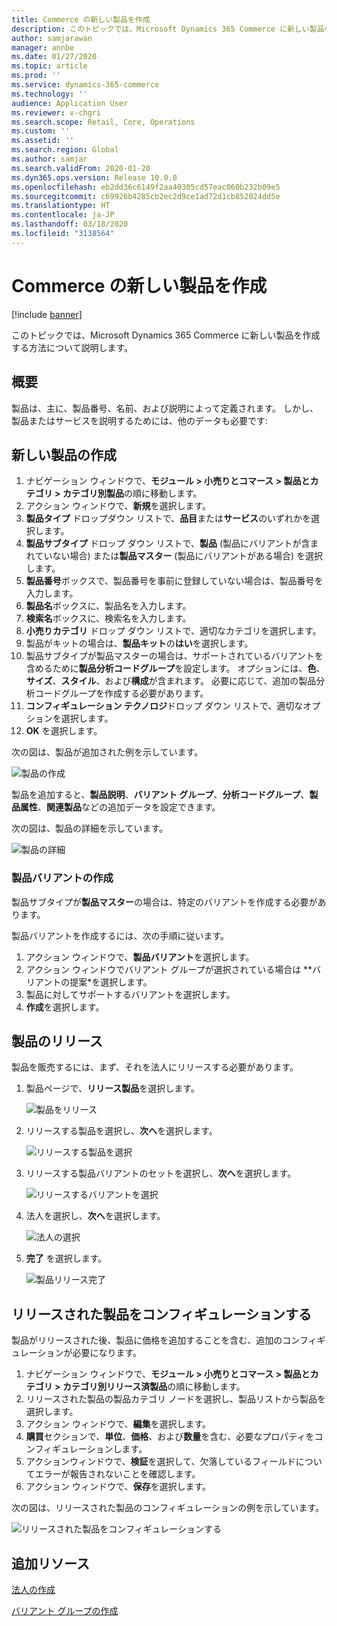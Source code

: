 ```yaml
---
title: Commerce の新しい製品を作成
description: このトピックでは、Microsoft Dynamics 365 Commerce に新しい製品を作成する方法について説明します。
author: samjarawan
manager: annbe
ms.date: 01/27/2020
ms.topic: article
ms.prod: ''
ms.service: dynamics-365-commerce
ms.technology: ''
audience: Application User
ms.reviewer: v-chgri
ms.search.scope: Retail, Core, Operations
ms.custom: ''
ms.assetid: ''
ms.search.region: Global
ms.author: samjar
ms.search.validFrom: 2020-01-20
ms.dyn365.ops.version: Release 10.0.8
ms.openlocfilehash: eb2dd36c6149f2aa40305cd57eac060b232b09e5
ms.sourcegitcommit: c69926b4285cb2ec2d9ce1ad72d1cb852024dd5e
ms.translationtype: HT
ms.contentlocale: ja-JP
ms.lasthandoff: 03/18/2020
ms.locfileid: "3138564"
---
```

# <a name="create-a-new-product-in-commerce"></a>Commerce の新しい製品を作成


[!include [banner](includes/banner.md)]

このトピックでは、Microsoft Dynamics 365 Commerce に新しい製品を作成する方法について説明します。

## <a name="overview"></a>概要

製品は、主に、製品番号、名前、および説明によって定義されます。 しかし、製品またはサービスを説明するためには、他のデータも必要です:

## <a name="create-a-new-product"></a>新しい製品の作成

1. ナビゲーション ウィンドウで、**モジュール \> 小売りとコマース \> 製品とカテゴリ \> カテゴリ別製品**の順に移動します。
1. アクション ウィンドウで、**新規**を選択します。
1. **製品タイプ** ドロップダウン リストで、**品目**または**サービス**のいずれかを選択します。
1. **製品サブタイプ** ドロップ ダウン リストで、**製品** (製品にバリアントが含まれていない場合) または**製品マスター** (製品にバリアントがある場合) を選択します。
1. **製品番号**ボックスで、製品番号を事前に登録していない場合は、製品番号を入力します。
1. **製品名**ボックスに、製品名を入力します。
1. **検索名**ボックスに、検索名を入力します。
1. **小売りカテゴリ** ドロップ ダウン リストで、適切なカテゴリを選択します。
1. 製品がキットの場合は、**製品キット**の**はい**を選択します。
1. 製品サブタイプが製品マスターの場合は、サポートされているバリアントを含めるために**製品分析コードグループ**を設定します。 オプションには、**色**、**サイズ**、**スタイル**、および**構成**が含まれます。 必要に応じて、追加の製品分析コードグループを作成する必要があります。
1. **コンフィギュレーション テクノロジ**ドロップ ダウン リストで、適切なオプションを選択します。
1. **OK** を選択します。

次の図は、製品が追加された例を示しています。

![製品の作成](media/create-new-product.png)

製品を追加すると、**製品説明**、**バリアント グループ**、**分析コードグループ**、**製品属性**、**関連製品**などの追加データを設定できます。

次の図は、製品の詳細を示しています。

![製品の詳細](media/create-new-product-2.png)

### <a name="create-product-variants"></a>製品バリアントの作成

製品サブタイプが**製品マスター**の場合は、特定のバリアントを作成する必要があります。 

製品バリアントを作成するには、次の手順に従います。

1. アクション ウィンドウで、**製品バリアント**を選択します。
1. アクション ウィンドウでバリアント グループが選択されている場合は **バリアントの提案*を選択します。
1. 製品に対してサポートするバリアントを選択します。
1. **作成**を選択します。

## <a name="release-a-product"></a>製品のリリース

製品を販売するには、まず、それを法人にリリースする必要があります。

1. 製品ページで、**リリース製品**を選択します。

    ![製品をリリース](media/create-new-product-3.png)

1. リリースする製品を選択し、**次へ**を選択します。

    ![リリースする製品を選択](media/create-new-product-4.png)

1. リリースする製品バリアントのセットを選択し、**次へ**を選択します。

    ![リリースするバリアントを選択](media/create-new-product-5.png)

1. 法人を選択し、**次へ**を選択します。

    ![法人の選択](media/create-new-product-6.png)

1. **完了** を選択します。

    ![製品リリース完了](media/create-new-product-7.png)

## <a name="configure-a-released-product"></a>リリースされた製品をコンフィギュレーションする

製品がリリースされた後、製品に価格を追加することを含む、追加のコンフィギュレーションが必要になります。

1. ナビゲーション ウィンドウで、**モジュール \> 小売りとコマース \> 製品とカテゴリ \> カテゴリ別リリース済製品**の順に移動します。
1. リリースされた製品の製品カテゴリ ノードを選択し、製品リストから製品を選択します。
1. アクション ウィンドウで、**編集**を選択します。
1. **購買**セクションで、**単位**、**価格**、および**数量**を含む、必要なプロパティをコンフィギュレーションします。
1. アクションウィンドウで、**検証**を選択して、欠落しているフィールドについてエラーが報告されないことを確認します。
1. アクション ウィンドウで、**保存**を選択します。

次の図は、リリースされた製品のコンフィギュレーションの例を示しています。

![リリースされた製品をコンフィギュレーションする](media/create-new-product-8.png)

## <a name="additional-resources"></a>追加リソース

[法人の作成](channels-legal-entities.md)

[バリアント グループの作成](create-variant-group.md) 
